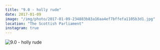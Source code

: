 ```yaml
---
title: "9.0 - holly rude"
date: 2017-01-09
image: "/img/photo/2017-01-09-234883b83a16aa4ef7bffefa1105b3d1.jpg"
location: "The Scottish Parliament"
instagram: true
---
```


![9.0 - holly rude](/img/photo/2017-01-09-234883b83a16aa4ef7bffefa1105b3d1.jpg)
